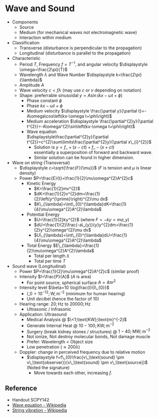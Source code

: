 # Wave and Sound

* Components
  * Source
  * Medium (for mechanical waves not electromagnetic wave)
  * Interaction within medium
* Classification
  * Transverse (disturbance is perpendicular to the propagation)
  * Longitudinal (disturbance is parallel to the propagation)
* Characteristic
  * Period $T$, Frequency $f=T^{-1}$, and angular velocity $\displaystyle \omega=\frac{2\pi}{T}$
  * Wavelength $\lambda$ and Wave Number $\displaystyle k=\frac{2\pi}{\lambda}$
  * Amplitude $A$
  * Wave velocity $c=f\lambda$ (may use $c$ or $v$ depending on notation)
  * Shape: preferrable sinusoidal $y=A\sin\left(kx-\omega t+\phi\right)$
    * Phase constant $\phi$
    * Phase $kx-\omega t+\phi$
    * Medium velocity $\displaystyle \frac{\partial y}{\partial t}=-A\omega\cos\left(kx-\omega t+\phi\right)$
    * Medium acceleration $\displaystyle \frac{\partial^{2}y}{\partial t^{2}}=-A\omega^{2}\sin\left(kx-\omega t+\phi\right)$
    * Wave equation  
      $\displaystyle\frac{\partial^{2}y}{\partial t^{2}}=c^{2}\sum\limits\frac{\partial^{2}y}{\partial x\_{i}^{2}}$
      * Solution is $y=f\_{+}\left(x-ct\right)+f\_{-}\left(x+ct\right)$  
        essentially a superposition of forward and backward wave.
      * Similar solution can be found in higher dimension.
* Wave on string (Transversal)
  * $\displaystyle c=\sqrt{\frac{F}{\mu}}$ ($F$ is tension and $\mu$ is linear density)
  * Power $P=\frac{E}{t}=\frac{1}{2}\mu\omega^{2}A^{2}c$
    * Kinetic Energy
      * $K=\frac{1}{2}mv^{2}$
      * $dK=\frac{1}{2}v^{2}dm=\frac{1}{2}\left(y^{\prime}\right)^{2}\mu dx$
      * $K\_{\lambda}=\int\_{0}^{\lambda}dK=\frac{1}{4}\mu\omega^{2}A^{2}\lambda$
    * Potential Energy
      * $U=\frac{1}{2}ky^{2}$ (where $F=-ky=ma\_{y}$)
      * $dU=\frac{1}{2}\frac{-a\_{y}}{y}y^{2}dm=\frac{1}{2}y^{2}\omega^{2}\mu dx$
      * $U\_{\lambda}=\int\_{0}^{\lambda}dU=\frac{1}{4}\mu\omega^{2}A^{2}\lambda$
    * Total Energy $E\_{\lambda}=\frac{1}{2}\mu\omega^{2}A^{2}\lambda$
      * Total per length $\lambda$
      * Total per time $T$
* Sound wave (Longitudinal)
  * Power $P=\frac{1}{2}\mu\omega^{2}A^{2}c$ (similar proof)
  * Intensity $I=\frac{P}{A}$ ($A$ is area)
    * For point source, spherical surface $A=4\pi r^{2}$
  * Intensity level $\beta=10 \log\frac{I}{I\_{0}}$
    * $I\_{0}=10^{-12};\text{W};\text{m}^{-2}$ (minimum for human hearing)
    * Unit *deci*bel (hence the factor of $10$)
  * Hearing range: $20;\text{Hz}$ to $20000;\text{Hz}$
    * Ultrasonic / Infrasonic
  * Application: Ultrasound
    * Medical Analysis @ $\<1;\text{KW};\text{m}^{-2}$
    * Generate Internal Heat @ $10-100;\text{KW};\text{m}^{-2}$
    * Surgery (break kidney stones / structures) @ $1-40;\text{MW};\text{m}^{-2}$
    * Not ionize, Not destroy molecular bonds, Not damage muscle
    * Prefer: Wavelength \< Object size
    * Low penetration ($\approx 200\lambda$)
  * Doppler: change in perceived frequency due to relative motion
    * $\displaystyle f=f\_{0}\frac{v\_\\text{sound} \pm v\_\\text{observer}}{v\_\\text{sound} \pm v\_\\text{source}}$ (Noted the signature)
      * Move towards each other, increasing $f$.

## Reference

* Handout SCPY142
* [Wave equation - Wikipedia](https://en.wikipedia.org/wiki/Wave_equation)
* [String vibration - Wikipedia](https://en.wikipedia.org/wiki/String_vibration)
